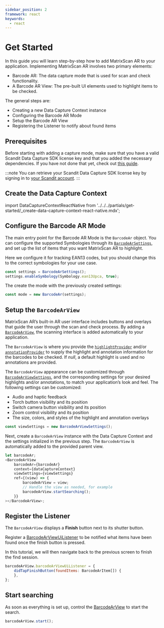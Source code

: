 ```yaml
---
sidebar_position: 2
framework: react
keywords:
  - react
---
```


# Get Started

In this guide you will learn step-by-step how to add MatrixScan AR to your application. Implementing MatrixScan AR involves two primary elements:

- Barcode AR: The data capture mode that is used for scan and check functionality.
- A Barcode AR View: The pre-built UI elements used to highlight items to be checked.

The general steps are:

- Creating a new Data Capture Context instance
- Configuring the Barcode AR Mode
- Setup the Barcode AR View
- Registering the Listener to notify about found items

## Prerequisites

Before starting with adding a capture mode, make sure that you have a valid Scandit Data Capture SDK license key and that you added the necessary dependencies. If you have not done that yet, check out [this guide](../add-sdk.md).

:::note
You can retrieve your Scandit Data Capture SDK license key by signing in to [your Scandit account](https://ssl.scandit.com/dashboard/sign-in).
:::

## Create the Data Capture Context

import DataCaptureContextReactNative from '../../../partials/get-started/_create-data-capture-context-react-native.mdx';

<DataCaptureContextReactNative/>

## Configure the Barcode AR Mode

The main entry point for the Barcode AR Mode is the `BarcodeAr` object. You can configure the supported Symbologies through its [`BarcodeArSettings`](https://docs.scandit.com/data-capture-sdk/react-native/barcode-capture/api/barcode-ar-settings.html), and set up the list of items that you want MatrixScan AR to highlight.

Here we configure it for tracking EAN13 codes, but you should change this to the correct symbologies for your use case.

```js
const settings = BarcodeArSettings();
settings.enableSymbology(Symbology.ean13Upca, true);
```

The create the mode with the previously created settings:

```js
const mode = new BarcodeAr(settings);
```

## Setup the `BarcodeArView`

MatrixScan AR’s built-in AR user interface includes buttons and overlays that guide the user through the scan and check process. By adding a [`BarcodeArView`](https://docs.scandit.com/data-capture-sdk/react-native/barcode-capture/api/ui/barcode-ar-view.html#class-scandit.datacapture.barcode.check.ui.BarcodeArView), the scanning interface is added automatically to your application.

The `BarcodeArView` is where you provide the [`highlightProvider`](https://docs.scandit.com/data-capture-sdk/react-native/barcode-capture/api/ui/barcode-ar-view.html#property-scandit.datacapture.barcode.check.ui.BarcodeArView.HighlightProvider) and/or [`annotationProvider`](https://docs.scandit.com/data-capture-sdk/react-native/barcode-capture/api/ui/barcode-ar-view.html#property-scandit.datacapture.barcode.check.ui.BarcodeArView.AnnotationProvider) to supply the highlight and annotation information for the barcodes to be checked. If *null*, a default highlight is used and no annotations are provided.

The `BarcodeArView` appearance can be customized through [`BarcodeArViewSettings`](https://docs.scandit.com/data-capture-sdk/react-native/barcode-capture/api/ui/barcode-ar-view-settings.html#class-scandit.datacapture.barcode.check.ui.BarcodeArViewSettings), and the corresponding settings for your desired highlights and/or annotations, to match your application’s look and feel. The following settings can be customized:

* Audio and haptic feedback
* Torch button visibility and its position
* Switch camera button visibility and its position
* Zoom control visibility and its position
* The size, colors, and styles of the highlight and annotation overlays

```js
const viewSettings = new BarcodeArViewSettings();
```

Next, create a `BarcodeArView` instance with the Data Capture Context and the settings initialized in the previous step. The `BarcodeArView` is automatically added to the provided parent view.

```js
let barcodeAr;
<BarcodeArView
	barcodeAr={barcodeAr}
	context={dataCaptureContext}
	viewSettings={viewSettings}
	ref={(view) => {
		barcodeArView = view;
		// Handle the view as needed, for example
		barcodeArView.startSearching();
	}}
></BarcodeArView>;
```

## Register the Listener

The `BarcodeArView` displays a **Finish** button next to its shutter button. 

Register a [BarcodeArViewUiListener](https://docs.scandit.com/data-capture-sdk/react-native/barcode-capture/api/ui/barcode-ar-view.html#interface-scandit.datacapture.barcode.check.ui.IBarcodeArViewUiListener) to be notified what items have been found once the finish button is pressed.

In this tutorial, we will then navigate back to the previous screen to finish the find session.

```js
barcodeArView.barcodeArViewUiListener = {
	didTapFinishButton(foundItems: BarcodeArItem[]) {
	},
};
```

## Start searching

As soon as everything is set up, control the [BarcodeArView](https://docs.scandit.com/data-capture-sdk/react-native/barcode-capture/api/ui/barcode-ar-view.html#class-scandit.datacapture.barcode.check.ui.BarcodeArView) to start the search.

```js
barcodeArView.start();
```
